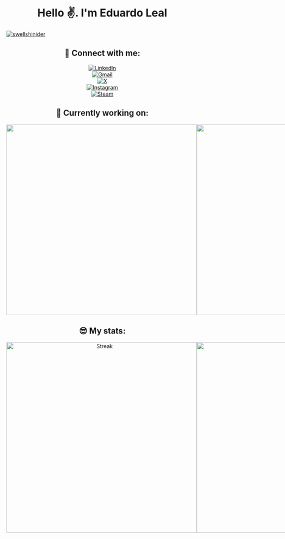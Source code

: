 <div  align="center">
<h1>Hello ✌️. I'm Eduardo Leal</h1>

<div style="display: flex; flex-direction: row;"> 
  <a href="https://github.com/Swellshinider" target="blank">
    <img align="center" src="https://komarev.com/ghpvc/?username=swellshinider&color=brightgreen" alt="swellshinider"/> 
   </a>
</div>

<h2>🫣 Connect with me:</h2>
<div style="display: flex; flex-direction: column;"> 
  <a href="https://www.linkedin.com/in/er-leal/" target="blank">
    <img align="center" src="https://img.shields.io/badge/LinkedIn-Eduardo%20Leal-blue?logo=Linkedin&logoColor=blue&labelColor=black" alt="LinkedIn" />
  </a>
  <a href="mailto:eduardoleal.contact@gmail.com" target="blank">
    <img align="center" src="https://img.shields.io/badge/Gmail-eduardoleal.contact-darkgreen?logo=Gmail&logoColor=red&labelColor=black" alt="Gmail" />
  </a>
  <a href="https://x.com/Swellshinider" target="blank">
    <img align="center" src="https://img.shields.io/badge/-Swellshinider-black?logo=X&logoColor=black&labelColor=white" alt="X" />
  </a>
  <a href="https://instagram.com/edu_r_leal" target="blank">
    <img align="center" src="https://img.shields.io/badge/Insta-edu_r_leal-white?logo=Instagram&logoColor=ff1694&labelColor=black" alt="Instagram" />
  </a>
 
  <a href=" https://steamcommunity.com/id/swellshinider/" target="blank">
    <img align="center" src="https://img.shields.io/badge/Steam-Swellshinider-145285?logo=Steam&logoColor=145285&labelColor=black" alt="Steam" />
  </a>
</div>

<h2>🫡 Currently working on:</h2>

<div style="display: flex; flex-direction: row;">

  <a href="https://github.com/Swellshinider/EasyArguments"> 
    <img align="center" width=500 src="https://github-readme-stats.vercel.app/api/pin/?username=Swellshinider&repo=EasyArguments&show_owner=true&theme=radical" />
  </a>
  <a href="https://github.com/Swellshinider/LealPasswordV2"> 
    <img align="center" width=500 src="https://github-readme-stats.vercel.app/api/pin/?username=Swellshinider&repo=LealPasswordV2&show_owner=true&theme=radical" />
  </a>
</div>

<h2>😎 My stats:</h2>

<div style="display: flex; flex-direction: row;">
 <img width=500 class="img" src="https://github-readme-streak-stats-nine-xi.vercel.app?user=Swellshinider&theme=radical&date_format=j%20M%5B%20Y%5D" alt="Streak" />
 <img width=500 class="img" src="https://github-readme-stats.vercel.app/api?username=swellshinider&show_icons=true&theme=radical" alt="Rank" />
 <img width=500 class="img" src="https://github-readme-stats.vercel.app/api/top-langs/?username=swellshinider&theme=radical&layout=compact" alt="Top Langs" />
</div>

</div>
